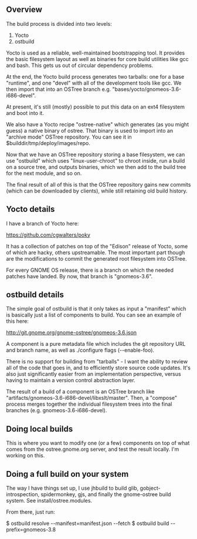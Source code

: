 Overview
--------

The build process is divided into two levels:

1. Yocto
2. ostbuild

Yocto is used as a reliable, well-maintained bootstrapping tool.  It
provides the basic filesystem layout as well as binaries for core
build utilities like gcc and bash.  This gets us out of circular
dependency problems.

At the end, the Yocto build process generates two tarballs: one for a
base "runtime", and one "devel" with all of the development tools like
gcc.  We then import that into an OSTree branch
e.g. "bases/yocto/gnomeos-3.6-i686-devel".

At present, it's still (mostly) possible to put this data on an ext4
filesystem and boot into it.

We also have a Yocto recipe "ostree-native" which generates (as you
might guess) a native binary of ostree.  That binary is used to import
into an "archive mode" OSTree repository.  You can see it in
$builddir/tmp/deploy/images/repo.

Now that we have an OSTree repository storing a base filesystem, we
can use "ostbuild" which uses "linux-user-chroot" to chroot inside,
run a build on a source tree, and outputs binaries, which we then add
to the build tree for the next module, and so on.

The final result of all of this is that the OSTree repository gains
new commits (which can be downloaded by clients), while still
retaining old build history.

Yocto details
-------------

I have a branch of Yocto here:

https://github.com/cgwalters/poky

It has a collection of patches on top of the "Edison" release of
Yocto, some of which are hacky, others upstreamable.  The most
important part though are the modifications to commit the generated
root filesystem into OSTree.

For every GNOME OS release, there is a branch on which the needed
patches have landed. By now, that branch is "gnomeos-3.6".

ostbuild details
----------------

The simple goal of ostbuild is that it only takes as input a
"manifest" which is basically just a list of components to build.  You
can see an example of this here:

http://git.gnome.org/gnome-ostree/gnomeos-3.6.json

A component is a pure metadata file which includes the git repository
URL and branch name, as well as ./configure flags (--enable-foo).

There is no support for building from "tarballs" - I want the ability
to review all of the code that goes in, and to efficiently store
source code updates.  It's also just significantly easier from an
implementation perspective, versus having to maintain a version
control abstraction layer.

The result of a build of a component is an OSTree branch like
"artifacts/gnomeos-3.6-i686-devel/libxslt/master".  Then, a "compose"
process merges together the individual filesystem trees into the final
branches (e.g. gnomeos-3.6-i686-devel).

Doing local builds
------------------

This is where you want to modify one (or a few) components on top of
what comes from the ostree.gnome.org server, and test the result
locally.  I'm working on this.

Doing a full build on your system
---------------------------------

The way I have things set up, I use jhbuild to build glib,
gobject-introspection, spidermonkey, gjs, and finally the gnome-ostree
build system.  See install/ostree.modules.

From there, just run:

$ ostbuild resolve --manifest=manifest.json --fetch
$ ostbuild build --prefix=gnomeos-3.8



